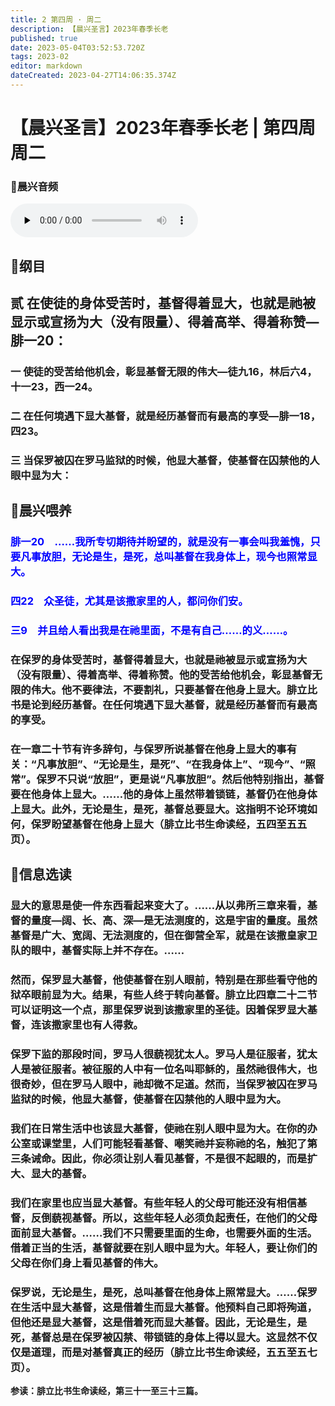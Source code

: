 ```yaml
---
title: 2 第四周 · 周二
description: 【晨兴圣言】2023年春季长老
published: true
date: 2023-05-04T03:52:53.720Z
tags: 2023-02
editor: markdown
dateCreated: 2023-04-27T14:06:35.374Z
---
```


# 【晨兴圣言】2023年春季长老 | 第四周周二
### 🎵晨兴音频
<audio id="audio" controls="" preload="none">
      <source id="mp3" src="/2023-02/week4/week4day2.mp3">
</audio>

<!-- Google tag (gtag.js) -->
<script async src="https://www.googletagmanager.com/gtag/js?id=G-1P8709Z16T"></script>
<script>
  window.dataLayer = window.dataLayer || [];
  function gtag(){dataLayer.push(arguments);}
  gtag('js', new Date());

  gtag('config', 'G-1P8709Z16T');
</script>
## 📙纲目

## **贰	在使徒的身体受苦时，基督得着显大，也就是祂被显示或宣扬为大（没有限量）、得着高举、得着称赞—腓一20：**

### 一	使徒的受苦给他机会，彰显基督无限的伟大—徒九16，林后六4，十一23，西一24。

### 二	在任何境遇下显大基督，就是经历基督而有最高的享受—腓一18，四23。

### 三	当保罗被囚在罗马监狱的时候，他显大基督，使基督在囚禁他的人眼中显为大：

## 📙晨兴喂养

###  <font color=blue> **腓一20&emsp;……我所专切期待并盼望的，就是没有一事会叫我羞愧，只要凡事放胆，无论是生，是死，总叫基督在我身体上，现今也照常显大。**</font>

###  <font color=blue> **四22&emsp;众圣徒，尤其是该撒家里的人，都问你们安。**</font>

###  <font color=blue> **三9&emsp;并且给人看出我是在祂里面，不是有自己……的义……。**</font>

### 在保罗的身体受苦时，基督得着显大，也就是祂被显示或宣扬为大（没有限量）、得着高举、得着称赞。他的受苦给他机会，彰显基督无限的伟大。他不要律法，不要割礼，只要基督在他身上显大。腓立比书是论到经历基督。在任何境遇下显大基督，就是经历基督而有最高的享受。

### 在一章二十节有许多辞句，与保罗所说基督在他身上显大的事有关：“凡事放胆”、“无论是生，是死”、“在我身体上”、“现今”、“照常”。保罗不只说“放胆”，更是说“凡事放胆”。然后他特别指出，基督要在他身体上显大。……他的身体上虽然带着锁链，基督仍在他身体上显大。此外，无论是生，是死，基督总要显大。这指明不论环境如何，保罗盼望基督在他身上显大（腓立比书生命读经，五四至五五页）。

## 📙信息选读

### 显大的意思是使一件东西看起来变大了。……从以弗所三章来看，基督的量度—阔、长、高、深—是无法测度的，这是宇宙的量度。虽然基督是广大、宽阔、无法测度的，但在御营全军，就是在该撒皇家卫队的眼中，基督实际上并不存在。……

### 然而，保罗显大基督，他使基督在别人眼前，特别是在那些看守他的狱卒眼前显为大。结果，有些人终于转向基督。腓立比四章二十二节可以证明这一个点，那里保罗说到该撒家里的圣徒。因着保罗显大基督，连该撒家里也有人得救。

### 保罗下监的那段时间，罗马人很藐视犹太人。罗马人是征服者，犹太人是被征服者。被征服的人中有一位名叫耶稣的，虽然祂很伟大，也很奇妙，但在罗马人眼中，祂却微不足道。然而，当保罗被囚在罗马监狱的时候，他显大基督，使基督在囚禁他的人眼中显为大。

### 我们在日常生活中也该显大基督，使祂在别人眼中显为大。在你的办公室或课堂里，人们可能轻看基督、嘲笑祂并妄称祂的名，触犯了第三条诫命。因此，你必须让别人看见基督，不是很不起眼的，而是扩大、显大的基督。

### 我们在家里也应当显大基督。有些年轻人的父母可能还没有相信基督，反倒藐视基督。所以，这些年轻人必须负起责任，在他们的父母面前显大基督。……我们不只需要里面的生命，也需要外面的生活。借着正当的生活，基督就要在别人眼中显为大。年轻人，要让你们的父母在你们身上看见基督的伟大。

### 保罗说，无论是生，是死，总叫基督在他身体上照常显大。……保罗在生活中显大基督，这是借着生而显大基督。他预料自己即将殉道，但他还是显大基督，这是借着死而显大基督。因此，无论是生，是死，基督总是在保罗被囚禁、带锁链的身体上得以显大。这显然不仅仅是道理，而是对基督真正的经历（腓立比书生命读经，五五至五七页）。

**参读：腓立比书生命读经，第三十一至三十三篇。**